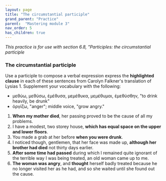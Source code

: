 ```yaml
---
layout: page
title: "The circumstantial participle"
grand_parent: "Practice"
parent:  "Mastering module 3"
nav_order: 5
has_children: true
---
```




*This practice is for use with section 6.8, "Participles: the circumstantial participle*


### The circumstantial participle


Use a participle to compose a verbal expression express the **highlighted clause** in each of these sentences from Carolyn Falkner's translation of Lysias 1.  Supplement your vocabulary with the following: 

- μεθύω, μεθύσω, ἐμέθυσα, μεμέθυκα, μεμέθυμαι, ἐμεθύσθην, "to drink heavily, be drunk"
- ὀργίζω, "anger"; middle voice, "grow angry."



1. **When my mother died**, her passing proved to be the cause of all my problems.
1. I have a modest, two storey house, **which has equal space on the upper and lower floors**.
1. You made a grab at her before **when you were drunk**.
1. I noticed though, gentlemen, that her face was made up, **although her brother had died** not thirty days earlier.
1. **After some time had passed** during which I remained quite ignorant of the terrible way I was being treated, an old woman came up to me.
1. **The woman was angry**, and **thought** herself badly treated because he no longer visited her as he had, and so she waited until she found out the cause.

